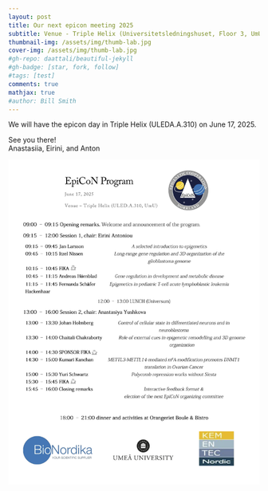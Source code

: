 ```yaml
---
layout: post
title: Our next epicon meeting 2025
subtitle: Venue - Triple Helix (Universitetsledningshuset, Floor 3, UmU)
thumbnail-img: /assets/img/thumb-lab.jpg
cover-img: /assets/img/thumb-lab.jpg
#gh-repo: daattali/beautiful-jekyll
#gh-badge: [star, fork, follow]
#tags: [test]
comments: true
mathjax: true
#author: Bill Smith
---
```


We will have the epicon day in Triple Helix (ULEDA.A.310) on June 17, 2025.

See you there!<br>
Anastasiia, Eirini, and Anton

![epicon schedule](/assets/img/epicon-day-2025.png)

